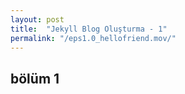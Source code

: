 ```yaml
---
layout: post
title:  "Jekyll Blog Oluşturma - 1"
permalink: "/eps1.0_hellofriend.mov/"
---
```


## bölüm 1 
